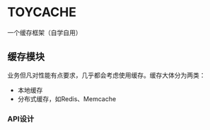 # TOYCACHE
一个缓存框架（自学自用）
## 缓存模块
业务但凡对性能有点要求，几乎都会考虑使用缓存。缓存大体分为两类：
- 本地缓存
- 分布式缓存，如Redis、Memcache
### API设计
